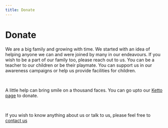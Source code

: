 ```yaml
---
title: Donate
---
```


# Donate

We are a big family and growing with time. We started with an idea of helping anyone we can and were joined by many in our endeavours. If you wish to be a part of our family too, please reach out to us. You can be a teacher to our children or be their playmate. You can support us in our awareness campaigns or help us provide facilities for children.

<br>

A little help can bring smile on a thousand faces. You can go upto our [Ketto page](https://www.ketto.org/keeptheirsmiles) to donate.

<br>

If you wish to know anything about us or talk to us, please feel free to [contact us](/contact)
